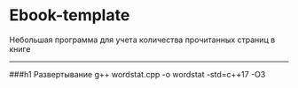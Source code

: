 # Ebook-template
  Небольшая программа для учета количества прочитанных страниц в книге
***
###h1 Развертывание
g++ wordstat.cpp -o wordstat -std=c++17 -O3
